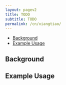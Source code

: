 ```yaml
---
layout: pagev2
title: TODO
subtitle: TODO
permalink: /cn/xiangtiao/
---
```

- [Background](#background)
- [Example Usage](#example-usage)

## Background

## Example Usage
